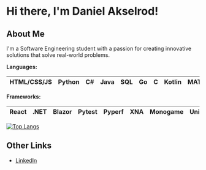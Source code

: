 # Hi there, I'm Daniel Akselrod!

## About Me

I'm a Software Engineering student with a passion for creating innovative solutions that solve real-world problems. 

**Languages:**

| HTML/CSS/JS | Python | C# | Java | SQL | Go | C | Kotlin | MATLAB | Assembly | R |
| --- | --- | --- | --- | --- | --- | --- | --- | --- | --- | --- |

**Frameworks:**

| React | .NET | Blazor | Pytest | Pyperf | XNA | Monogame | Unity | JUnit
| --- | --- | --- | --- | --- | --- | --- | --- |--- |

[![Top Langs](https://github-readme-stats.vercel.app/api/top-langs/?username=<your-username>&layout=compact)](https://github.com/<d-akselrod>)

## Other Links

- [LinkedIn](https://www.linkedin.com/in/daniel-akselrod/)
